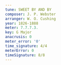 ```yaml
---
tune: SWEET BY AND BY
composer: J. P. Webster
arranger: W. O. Cushing
year: 1826-1888
meter: 7.7.7.3.
key: G Major
anacrusis: 0
meter_error: '0'
time_signature: 4/4
meterError: 0
timeSignature: 8/8
---
```

